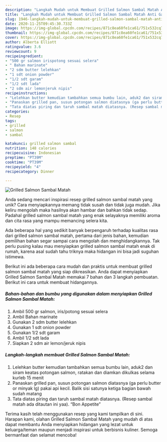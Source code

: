 ```yaml
---
description: "Langkah Mudah untuk Membuat Grilled Salmon Sambal Matah Anti Gagal"
title: "Langkah Mudah untuk Membuat Grilled Salmon Sambal Matah Anti Gagal"
slug: 1946-langkah-mudah-untuk-membuat-grilled-salmon-sambal-matah-anti-gagal
date: 2020-11-25T09:45:30.733Z
image: https://img-global.cpcdn.com/recipes/871c8ea60fe1ca61/751x532cq70/grilled-salmon-sambal-matah-foto-resep-utama.jpg
thumbnail: https://img-global.cpcdn.com/recipes/871c8ea60fe1ca61/751x532cq70/grilled-salmon-sambal-matah-foto-resep-utama.jpg
cover: https://img-global.cpcdn.com/recipes/871c8ea60fe1ca61/751x532cq70/grilled-salmon-sambal-matah-foto-resep-utama.jpg
author: Alberta Elliott
ratingvalue: 3.6
reviewcount: 9
recipeingredient:
- "500 gr salmon irispotong sesuai selera"
- " Bahan marinate"
- "2 sdm butter lelehkan"
- "1 sdt onion powder"
- "1/2 sdt garam"
- "1/2 sdt lada"
- "2 sdm air lemonjeruk nipis"
recipeinstructions:
- "Lelehkan butter kemudian tambahkan semua bumbu lain, aduk2 dan siram keatas potongan salmon, ratakan dan diamkan dikulkas selama kurleb 15 menit"
- "Panaskan grilled pan, susun potongan salmon diatasnya (ga perlu butter or minyak lg) pakai api kecil. Balik sisi satunya ketiga bagian bawah sudah matang"
- "Tata diatas piring dan taruh sambal matah diatasnya. (Resep sambal matah ada ditautan ini yaa). “Bon Appetite”"
categories:
- Resep
tags:
- grilled
- salmon
- sambal

katakunci: grilled salmon sambal 
nutrition: 148 calories
recipecuisine: Indonesian
preptime: "PT39M"
cooktime: "PT39M"
recipeyield: "4"
recipecategory: Dinner

---
```



![Grilled Salmon Sambal Matah](https://img-global.cpcdn.com/recipes/871c8ea60fe1ca61/751x532cq70/grilled-salmon-sambal-matah-foto-resep-utama.jpg)

Anda sedang mencari inspirasi resep grilled salmon sambal matah yang unik? Cara menyiapkannya memang tidak susah dan tidak juga mudah. Jika keliru mengolah maka hasilnya akan hambar dan bahkan tidak sedap. Padahal grilled salmon sambal matah yang enak selayaknya memiliki aroma dan cita rasa yang mampu memancing selera kita.



Ada beberapa hal yang sedikit banyak berpengaruh terhadap kualitas rasa dari grilled salmon sambal matah, pertama dari jenis bahan, kemudian pemilihan bahan segar sampai cara mengolah dan menghidangkannya. Tak perlu pusing kalau mau menyiapkan grilled salmon sambal matah enak di rumah, karena asal sudah tahu triknya maka hidangan ini bisa jadi suguhan istimewa.


Berikut ini ada beberapa cara mudah dan praktis untuk membuat grilled salmon sambal matah yang siap dikreasikan. Anda dapat menyiapkan Grilled Salmon Sambal Matah memakai 7 bahan dan 3 langkah pembuatan. Berikut ini cara untuk membuat hidangannya.

<!--inarticleads1-->

##### Bahan-bahan dan bumbu yang digunakan dalam menyiapkan Grilled Salmon Sambal Matah:

1. Ambil 500 gr salmon, iris/potong sesuai selera
1. Ambil  Bahan marinate
1. Gunakan 2 sdm butter lelehkan
1. Gunakan 1 sdt onion powder
1. Gunakan 1/2 sdt garam
1. Ambil 1/2 sdt lada
1. Siapkan 2 sdm air lemon/jeruk nipis




<!--inarticleads2-->

##### Langkah-langkah membuat Grilled Salmon Sambal Matah:

1. Lelehkan butter kemudian tambahkan semua bumbu lain, aduk2 dan siram keatas potongan salmon, ratakan dan diamkan dikulkas selama kurleb 15 menit
1. Panaskan grilled pan, susun potongan salmon diatasnya (ga perlu butter or minyak lg) pakai api kecil. Balik sisi satunya ketiga bagian bawah sudah matang
1. Tata diatas piring dan taruh sambal matah diatasnya. (Resep sambal matah ada ditautan ini yaa). “Bon Appetite”




Terima kasih telah menggunakan resep yang kami tampilkan di sini. Harapan kami, olahan Grilled Salmon Sambal Matah yang mudah di atas dapat membantu Anda menyiapkan hidangan yang lezat untuk keluarga/teman maupun menjadi inspirasi untuk berbisnis kuliner. Semoga bermanfaat dan selamat mencoba!
